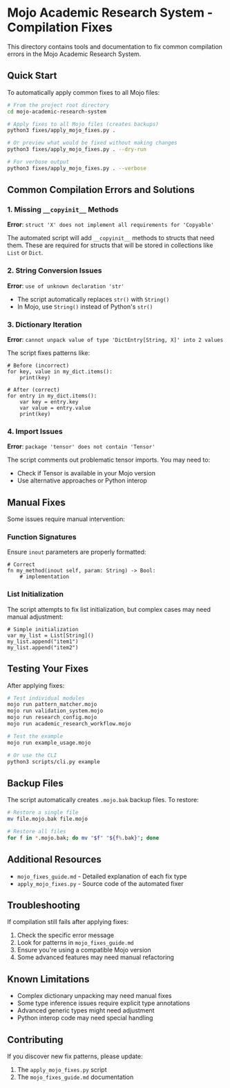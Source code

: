 # Mojo Academic Research System - Compilation Fixes

This directory contains tools and documentation to fix common compilation errors in the Mojo Academic Research System.

## Quick Start

To automatically apply common fixes to all Mojo files:

```bash
# From the project root directory
cd mojo-academic-research-system

# Apply fixes to all Mojo files (creates backups)
python3 fixes/apply_mojo_fixes.py .

# Or preview what would be fixed without making changes
python3 fixes/apply_mojo_fixes.py . --dry-run

# For verbose output
python3 fixes/apply_mojo_fixes.py . --verbose
```

## Common Compilation Errors and Solutions

### 1. Missing `__copyinit__` Methods

**Error**: `struct 'X' does not implement all requirements for 'Copyable'`

The automated script will add `__copyinit__` methods to structs that need them. These are required for structs that will be stored in collections like `List` or `Dict`.

### 2. String Conversion Issues

**Error**: `use of unknown declaration 'str'`

- The script automatically replaces `str()` with `String()`
- In Mojo, use `String()` instead of Python's `str()`

### 3. Dictionary Iteration

**Error**: `cannot unpack value of type 'DictEntry[String, X]' into 2 values`

The script fixes patterns like:
```mojo
# Before (incorrect)
for key, value in my_dict.items():
    print(key)

# After (correct)
for entry in my_dict.items():
    var key = entry.key
    var value = entry.value
    print(key)
```

### 4. Import Issues

**Error**: `package 'tensor' does not contain 'Tensor'`

The script comments out problematic tensor imports. You may need to:
- Check if Tensor is available in your Mojo version
- Use alternative approaches or Python interop

## Manual Fixes

Some issues require manual intervention:

### Function Signatures

Ensure `inout` parameters are properly formatted:
```mojo
# Correct
fn my_method(inout self, param: String) -> Bool:
    # implementation
```

### List Initialization

The script attempts to fix list initialization, but complex cases may need manual adjustment:
```mojo
# Simple initialization
var my_list = List[String]()
my_list.append("item1")
my_list.append("item2")
```

## Testing Your Fixes

After applying fixes:

```bash
# Test individual modules
mojo run pattern_matcher.mojo
mojo run validation_system.mojo
mojo run research_config.mojo
mojo run academic_research_workflow.mojo

# Test the example
mojo run example_usage.mojo

# Or use the CLI
python3 scripts/cli.py example
```

## Backup Files

The script automatically creates `.mojo.bak` backup files. To restore:
```bash
# Restore a single file
mv file.mojo.bak file.mojo

# Restore all files
for f in *.mojo.bak; do mv "$f" "${f%.bak}"; done
```

## Additional Resources

- `mojo_fixes_guide.md` - Detailed explanation of each fix type
- `apply_mojo_fixes.py` - Source code of the automated fixer

## Troubleshooting

If compilation still fails after applying fixes:

1. Check the specific error message
2. Look for patterns in `mojo_fixes_guide.md`
3. Ensure you're using a compatible Mojo version
4. Some advanced features may need manual refactoring

## Known Limitations

- Complex dictionary unpacking may need manual fixes
- Some type inference issues require explicit type annotations
- Advanced generic types might need adjustment
- Python interop code may need special handling

## Contributing

If you discover new fix patterns, please update:
1. The `apply_mojo_fixes.py` script
2. The `mojo_fixes_guide.md` documentation